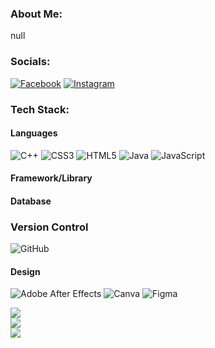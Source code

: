### About Me:
null

### Socials:
[![Facebook](https://img.shields.io/badge/Facebook-%231877F2.svg?logo=Facebook&logoColor=white)](https://facebook.com/earljenogarcia) [![Instagram](https://img.shields.io/badge/Instagram-%23E4405F.svg?logo=Instagram&logoColor=white)](https://instagram.com/earlhskjs) 

### Tech Stack:
#### Languages
![C++](https://img.shields.io/badge/c++-%2300599C.svg?style=for-the-badge&logo=c%2B%2B&logoColor=white) ![CSS3](https://img.shields.io/badge/css3-%231572B6.svg?style=for-the-badge&logo=css3&logoColor=white) ![HTML5](https://img.shields.io/badge/html5-%23E34F26.svg?style=for-the-badge&logo=html5&logoColor=white) ![Java](https://img.shields.io/badge/java-%23ED8B00.svg?style=for-the-badge&logo=openjdk&logoColor=white) ![JavaScript](https://img.shields.io/badge/javascript-%23323330.svg?style=for-the-badge&logo=javascript&logoColor=%23F7DF1E)

#### Framework/Library 

#### Database

### Version Control
![GitHub](https://img.shields.io/badge/github-%23121011.svg?style=for-the-badge&logo=github&logoColor=white)

#### Design
![Adobe After Effects](https://img.shields.io/badge/Adobe%20After%20Effects-9999FF.svg?style=for-the-badge&logo=Adobe%20After%20Effects&logoColor=white) ![Canva](https://img.shields.io/badge/Canva-%2300C4CC.svg?style=for-the-badge&logo=Canva&logoColor=white) ![Figma](https://img.shields.io/badge/figma-%23F24E1E.svg?style=for-the-badge&logo=figma&logoColor=white)

![](https://github-readme-stats.vercel.app/api?username=earlhsjks&theme=dark&hide_border=false&include_all_commits=false&count_private=true)<br/>
![](https://github-readme-streak-stats.herokuapp.com/?user=earlhsjks&theme=dark&hide_border=false)<br/>
![](https://github-readme-stats.vercel.app/api/top-langs/?username=earlhsjks&them&hide_border=false&ine=darkclude_all_commits=false&count_private=true&layout=compact)
